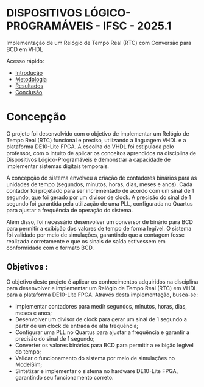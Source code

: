 # DISPOSITIVOS LÓGICO-PROGRAMÁVEIS - IFSC - 2025.1

Implementação de um Relógio de Tempo Real (RTC) com Conversão para BCD em VHDL

Acesso rápido:

  - [Introdução](./README.md)
  - [Metodologia](./metodologia.md)
  - [Resultados](./resultados.md)
  - [Conclusão](./conclusão.md)

# Concepção

O projeto foi desenvolvido com o objetivo de implementar um Relógio de Tempo Real (RTC) funcional e preciso, utilizando a linguagem VHDL e a plataforma DE10-Lite FPGA. A escolha do VHDL foi estipulada pelo professor, com o intuito de aplicar os conceitos aprendidos na disciplina de Dispositivos Lógico-Programáveis e demonstrar a capacidade de implementar sistemas digitais temporais.

A concepção do sistema envolveu a criação de contadores binários para as unidades de tempo (segundos, minutos, horas, dias, meses e anos). Cada contador foi projetado para ser incrementado de acordo com um sinal de 1 segundo, que foi gerado por um divisor de clock. A precisão do sinal de 1 segundo foi garantida pela utilização de uma PLL, configurada no Quartus para ajustar a frequência de operação do sistema.

Além disso, foi necessário desenvolver um conversor de binário para BCD para permitir a exibição dos valores de tempo de forma legível. O sistema foi validado por meio de simulações, garantindo que a contagem fosse realizada corretamente e que os sinais de saída estivessem em conformidade com o formato BCD.

## Objetivos :

O objetivo deste projeto é aplicar os conhecimentos adquiridos na disciplina para desenvolver e implementar um Relógio de Tempo Real (RTC) em VHDL para a plataforma DE10-Lite FPGA. Através desta implementação, busca-se:

 -   Implementar contadores para medir segundos, minutos, horas, dias, meses e anos;
 -   Desenvolver um divisor de clock para gerar um sinal de 1 segundo a partir de um clock de entrada de alta frequência;
 -   Configurar uma PLL no Quartus para ajustar a frequência e garantir a precisão do sinal de 1 segundo;
 -   Converter os valores binários para BCD para permitir a exibição legível do tempo;
 -   Validar o funcionamento do sistema por meio de simulações no ModelSim;
 -   Sintetizar e implementar o sistema no hardware DE10-Lite FPGA, garantindo seu funcionamento correto.





